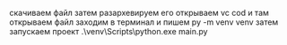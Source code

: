 скачиваем файл
затем разархевируем его 
открываем vc cod и там открываем файл 
заходим в терминал и пишем py -m venv venv
затем запускаем проект .\venv\Scripts\python.exe main.py
